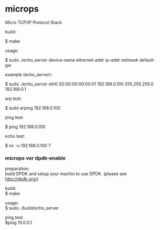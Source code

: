 microps
=======

Micro TCP/IP Protocol Stack

build:

 $ make


usage:

 $ sudo ./echo_server device-name ethernet-addr ip-addr netmask default-gw


example (echo_server):

 $ sudo ./echo_server eth0 02:00:00:00:00:01 192.168.0.100 255.255.255.0 192.168.0.1


arp test:

 $ sudo arping 192.168.0.100


ping test:

 $ ping 192.168.0.100


echo test:

 $ nc -u 192.168.0.100 7


### microps ver dpdk-enable

preparation:  
 build DPDK and setup your machin to use DPDK. (please see http://dpdk.org/)

build:  
 $ make
 
usage:  
 $ sudo ./build/echo_server
 
ping test:  
 $ping 10.0.0.1
